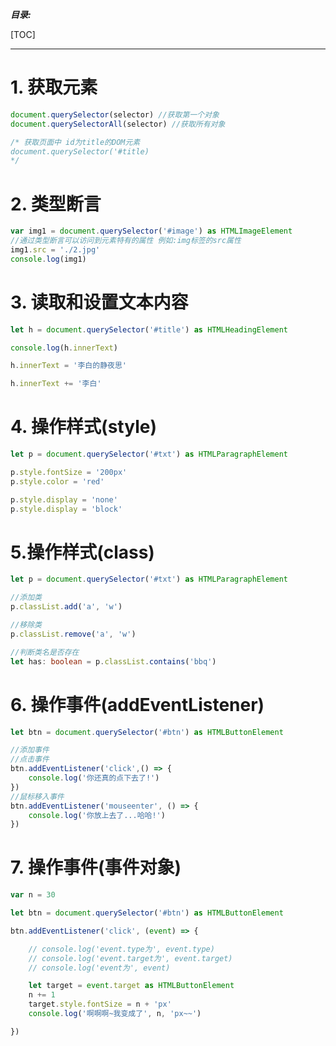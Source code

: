 ***目录:***

[TOC]

---

# 1. 获取元素

```typescript
document.querySelector(selector) //获取第一个对象
document.querySelectorAll(selector) //获取所有对象

/* 获取页面中 id为title的DOM元素
document.querySelector('#title)
*/
```

# 2. 类型断言

```typescript
var img1 = document.querySelector('#image') as HTMLImageElement
//通过类型断言可以访问到元素特有的属性 例如:img标签的src属性
img1.src = './2.jpg'
console.log(img1)
```

# 3. 读取和设置文本内容

```typescript
let h = document.querySelector('#title') as HTMLHeadingElement

console.log(h.innerText)

h.innerText = '李白的静夜思'

h.innerText += '李白'
```

# 4. 操作样式(style)

```typescript
let p = document.querySelector('#txt') as HTMLParagraphElement

p.style.fontSize = '200px'
p.style.color = 'red'

p.style.display = 'none'
p.style.display = 'block'

```

# 5.操作样式(class)

```typescript
let p = document.querySelector('#txt') as HTMLParagraphElement

//添加类
p.classList.add('a', 'w')

//移除类
p.classList.remove('a', 'w')

//判断类名是否存在
let has: boolean = p.classList.contains('bbq')
```

# 6. 操作事件(addEventListener)

```typescript
let btn = document.querySelector('#btn') as HTMLButtonElement

//添加事件
//点击事件
btn.addEventListener('click',() => {
    console.log('你还真的点下去了!')
})
//鼠标移入事件
btn.addEventListener('mouseenter', () => { 
    console.log('你放上去了...哈哈!')
})
```

# 7. 操作事件(事件对象)

```typescript
var n = 30

let btn = document.querySelector('#btn') as HTMLButtonElement

btn.addEventListener('click', (event) => {

    // console.log('event.type为', event.type)
    // console.log('event.target为', event.target)
    // console.log('event为', event)

    let target = event.target as HTMLButtonElement
    n += 1
    target.style.fontSize = n + 'px'
    console.log('啊啊啊~我变成了', n, 'px~~')

})
```

